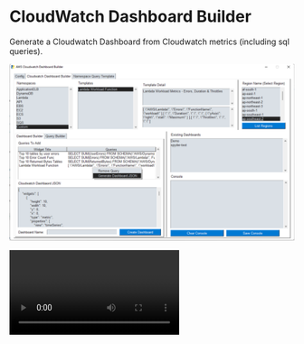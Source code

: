 # CloudWatch Dashboard Builder
Generate a Cloudwatch Dashboard from Cloudwatch metrics (including sql queries).

![Alt text](/images/cloudwatch-dashboard.png?raw=true "CloudWatch Dashboard Builder")


![Cloudwatch Dashboard Builder Video](/images/cloudwatch-dashboard.mp4)


